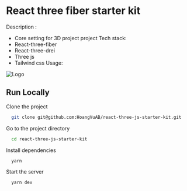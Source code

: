 # React three fiber starter kit

Description :

- Core setting for 3D project
  project
  Tech stack:
- React-three-fiber
- React-three-drei
- Three js
- Tailwind css
  Usage:

![Logo](https://dev-to-uploads.s3.amazonaws.com/uploads/articles/th5xamgrr6se0x5ro4g6.png)

## Run Locally

Clone the project

```bash
  git clone git@github.com:HoangVuAB/react-three-js-starter-kit.git
```

Go to the project directory

```bash
  cd react-three-js-starter-kit
```

Install dependencies

```bash
  yarn
```

Start the server

```bash
  yarn dev
```
